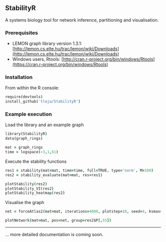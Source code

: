 ## StabilityR
A systems biology tool for network inference, partitioning and visualisation.

[//]: # (StabilityR is available at http://155.198.192.109:8080)

### Prerequisites

* LEMON graph library version 1.3.1: [http://lemon.cs.elte.hu/trac/lemon/wiki/Downloads](http://lemon.cs.elte.hu/trac/lemon/wiki/Downloads)
* Windows users, Rtools: [http://cran.r-project.org/bin/windows/Rtools](https://cran.r-project.org/bin/windows/Rtools)

### Installation 

From within the R console:

```coffee
require(devtools)
install_github('tleja/StabilityR')
```

### Example execution 

Load the library and an example graph

```coffee
library(StabilityR)
data(graph_rings)

mat = graph_rings
time = logspace(-3,1,61)
```

Execute the stability functions

```coffee
res1 = stability(mat=mat, time=time, full=TRUE, type='norm', M=100)
res2 = stability_evaluate(mat=mat, res=res1)

plotStability(res2)
plotStability_VI(res2)
plotStability_heatmap(res2)
```

Visualise the graph

```coffee
net = forceAtlas2(mat=mat, iterations=4000, plotstep=10, seed=4, ksmax=100)

plotNetwork(mat=mat, pos=net, group=res2$P[,55])
```
***
… more detailed documentation is coming soon.
